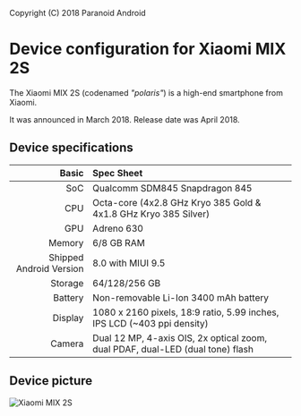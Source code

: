  Copyright (C) 2018 Paranoid Android
 
  Device configuration for Xiaomi MIX 2S
 =========================================
 
  The Xiaomi MIX 2S (codenamed _"polaris"_) is a high-end smartphone from Xiaomi.
 
  It was announced in March 2018. Release date was April 2018.
 
  ## Device specifications
 
  Basic   | Spec Sheet
 -------:|:-------------------------
 SoC     | Qualcomm SDM845 Snapdragon 845
 CPU     | Octa-core (4x2.8 GHz Kryo 385 Gold & 4x1.8 GHz Kryo 385 Silver)
 GPU     | Adreno 630
 Memory  | 6/8 GB RAM
 Shipped Android Version | 8.0 with MIUI 9.5
 Storage | 64/128/256 GB
 Battery | Non-removable Li-Ion 3400 mAh battery
 Display | 1080 x 2160 pixels, 18:9 ratio, 5.99 inches, IPS LCD (~403 ppi density)
 Camera  | Dual 12 MP, 4-axis OIS, 2x optical zoom, dual PDAF, dual-LED (dual tone) flash
 
  ## Device picture
 
  ![Xiaomi MIX 2S](https://xiaomi-mi.com/uploads/CatalogueImage/xiaomi-mi-mix-2s-6gb64gb-dual-sim-ceramic-black-01_16852_1522169412.jpg "Xiaomi MIX 2S in ceramic black")
